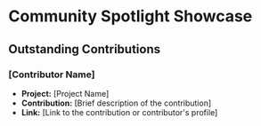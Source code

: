 # Community Spotlight Showcase

## Outstanding Contributions

### [Contributor Name]
- **Project:** [Project Name]
- **Contribution:** [Brief description of the contribution]
- **Link:** [Link to the contribution or contributor's profile]

<!-- Repeat the above structure for each outstanding contribution -->
